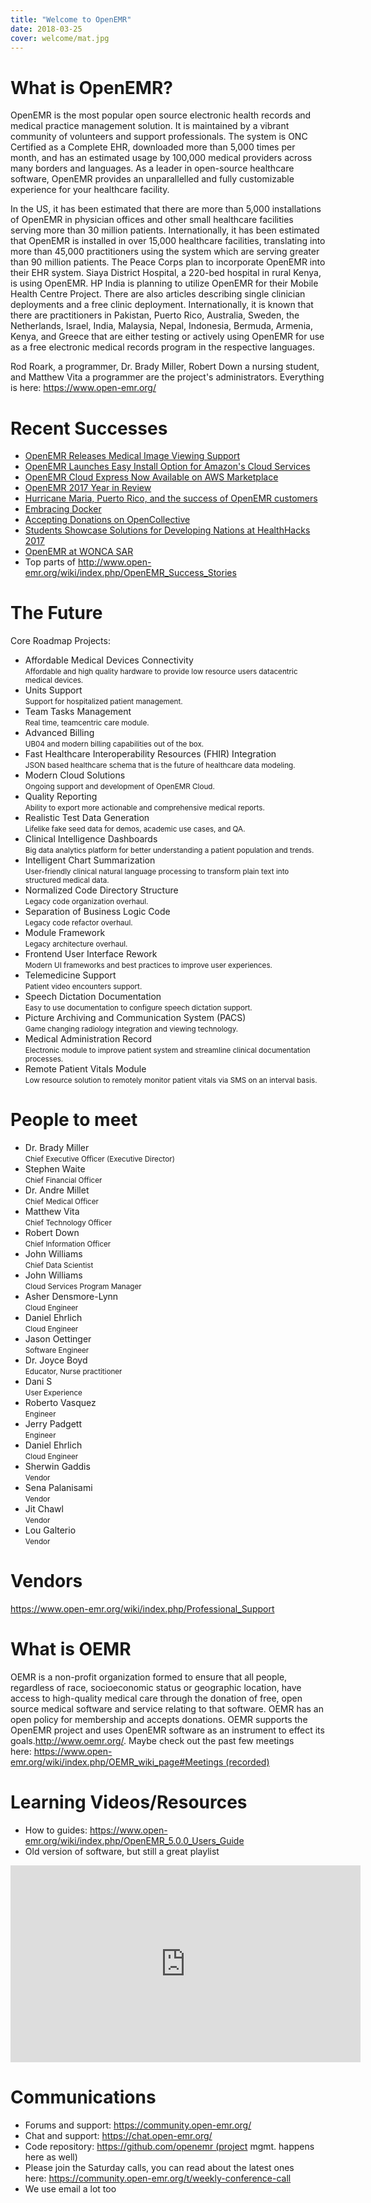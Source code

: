 ```yaml
---
title: "Welcome to OpenEMR"
date: 2018-03-25
cover: welcome/mat.jpg
---
```


# What is OpenEMR?

OpenEMR is the most popular open source electronic health records and medical practice management solution. It is maintained by a vibrant community of volunteers and support professionals. The system is ONC Certified as a Complete EHR, downloaded more than 5,000 times per month, and has an estimated usage by 100,000 medical providers across many borders and languages. As a leader in open-source healthcare software, OpenEMR provides an unparallelled and fully customizable experience for your healthcare facility. 

In the US, it has been estimated that there are more than 5,000 installations of OpenEMR in physician offices and other small healthcare facilities serving more than 30 million patients. Internationally, it has been estimated that OpenEMR is installed in over 15,000 healthcare facilities, translating into more than 45,000 practitioners using the system which are serving greater than 90 million patients. The Peace Corps plan to incorporate OpenEMR into their EHR system. Siaya District Hospital, a 220-bed hospital in rural Kenya, is using OpenEMR. HP India is planning to utilize OpenEMR for their Mobile Health Centre Project. There are also articles describing single clinician deployments and a free clinic deployment. Internationally, it is known that there are practitioners in Pakistan, Puerto Rico, Australia, Sweden, the Netherlands, Israel, India, Malaysia, Nepal, Indonesia, Bermuda, Armenia, Kenya, and Greece that are either testing or actively using OpenEMR for use as a free electronic medical records program in the respective languages.

Rod Roark, a programmer, Dr. Brady Miller, Robert Down a nursing student, and Matthew Vita a programmer are the project's administrators. Everything is here: https://www.open-emr.org/

# Recent Successes

* [OpenEMR Releases Medical Image Viewing Support](http://www.openhealthnews.com/content/openemr-releases-medical-image-viewing-support)
* [OpenEMR Launches Easy Install Option for Amazon's Cloud Services](http://www.openhealthnews.com/content/openemr-launches-easy-install-option-amazons-cloud-services)
* [OpenEMR Cloud Express Now Available on AWS Marketplace](https://www.emrandehrnews.com/2017/12/20/openemr-cloud-express-now-available-on-aws-marketplace/)
* [OpenEMR 2017 Year in Review](https://www.open-emr.org/year-in-review/)
* [Hurricane Maria, Puerto Rico, and the success of OpenEMR customers](https://openemr.blog/post/hurricane-maria-puerto-rico-openemr-success/)
* [Embracing Docker](https://openemr.blog/post/embracing-docker/)
* [Accepting Donations on OpenCollective](https://openemr.blog/post/accepting-donations-on-opencollective/)
* [Students Showcase Solutions for Developing Nations at HealthHacks 2017](https://openemr.blog/post/success-at-healthhacks-2017/)
* [OpenEMR at WONCA SAR](https://openemr.blog/post/openemr-at-wonca-2017/)
* Top parts of http://www.open-emr.org/wiki/index.php/OpenEMR_Success_Stories

# The Future

Core Roadmap Projects:

* Affordable Medical Devices Connectivity<br/><small>Affordable and high ­quality hardware to provide low resource users data­centric medical devices.</small></small>
* Units Support<br/><small>Support for hospitalized patient management.</small>
* Team Tasks Management<br/><small>Real time, team­centric care module.</small>
* Advanced Billing<br/><small>UB04 and modern billing capabilities out of the box.</small>
* Fast Healthcare Interoperability Resources (FHIR) Integration<br/><small>JSON­ based healthcare schema that is the future of healthcare data modeling.</small>
* Modern Cloud Solutions<br/><small>Ongoing support and development of OpenEMR Cloud.</small>
* Quality Reporting<br/><small>Ability to export more actionable and comprehensive medical reports.</small>
* Realistic Test Data Generation<br/><small>Life­like fake seed data for demos, academic use cases, and QA.</small>
* Clinical Intelligence Dashboards<br/><small>Big data analytics platform for better understanding a patient population and trends.</small>
* Intelligent Chart Summarization<br/><small>User-friendly clinical natural language processing to transform plain text into structured medical data.</small>
* Normalized Code Directory Structure<br/><small>Legacy code organization overhaul.</small>
* Separation of Business Logic Code<br/><small>Legacy code refactor overhaul.</small>
* Module Framework<br/><small>Legacy architecture overhaul.</small>
* Frontend User Interface Rework<br/><small>Modern UI frameworks and best practices to improve user experiences.</small>
* Telemedicine Support<br/><small>Patient video encounters support.</small>
* Speech Dictation Documentation<br/><small>Easy to use documentation to configure speech dictation support.</small>
* Picture Archiving and Communication System (PACS)<br/><small>Game changing radiology integration and viewing technology.</small>
* Medical Administration Record<br/><small>Electronic module to improve patient system and streamline clinical documentation processes.</small>
* Remote Patient Vitals Module<br/><small>Low resource solution to remotely monitor patient vitals via SMS on an interval basis.</small>

# People to meet

* Dr. Brady Miller<br/><small>Chief Executive Officer (Executive Director)</small>
* Stephen Waite<br/><small>Chief Financial Officer</small>
* Dr. Andre Millet<br/><small>Chief Medical Officer</small>
* Matthew Vita<br/><small>Chief Technology Officer</small>
* Robert Down<br/><small>Chief Information Officer</small>
* John Williams<br/><small>Chief Data Scientist</small>
* John Williams<br/><small>Cloud Services Program Manager</small>
* Asher Densmore-Lynn<br/><small>Cloud Engineer</small>
* Daniel Ehrlich<br/><small>Cloud Engineer</small>
* Jason Oettinger<br/><small>Software Engineer</small>
* Dr. Joyce Boyd<br/><small>Educator, Nurse practitioner </small>
* Dani S<br/><small>User Experience</small>
* Roberto Vasquez<br/><small>Engineer</small>
* Jerry Padgett<br/><small>Engineer</small>
* Daniel Ehrlich<br/><small>Cloud Engineer</small>
* Sherwin Gaddis<br/><small>Vendor</small>
* Sena Palanisami<br/><small>Vendor</small>
* Jit Chawl<br/><small>Vendor</small>
* Lou Galterio<br/><small>Vendor</small>

# Vendors

https://www.open-emr.org/wiki/index.php/Professional_Support

# What is OEMR

OEMR is a non-profit organization formed to ensure that all people, regardless of race, socioeconomic status or geographic location, have access to high-quality medical care through the donation of free, open source medical software and service relating to that software. OEMR has an open policy for membership and accepts donations. OEMR supports the OpenEMR project and uses OpenEMR software as an instrument to effect its goals.http://www.oemr.org/. Maybe check out the past few meetings here: https://www.open-emr.org/wiki/index.php/OEMR_wiki_page#Meetings (recorded)

# Learning Videos/Resources

* How to guides: https://www.open-emr.org/wiki/index.php/OpenEMR_5.0.0_Users_Guide
* Old version of software, but still a great playlist

<iframe width="560" height="315" src="https://www.youtube.com/embed/9iOfFsMf7yY" frameborder="0" allow="autoplay; encrypted-media" allowfullscreen></iframe>


# Communications

* Forums and support: https://community.open-emr.org/
* Chat and support: https://chat.open-emr.org/
* Code repository: https://github.com/openemr (project mgmt. happens here as well)
* Please join the Saturday calls, you can read about the latest ones here: https://community.open-emr.org/t/weekly-conference-call
* We use email a lot too
